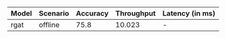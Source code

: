 | Model   | Scenario   |   Accuracy |   Throughput | Latency (in ms)   |
|---------|------------|------------|--------------|-------------------|
| rgat    | offline    |       75.8 |       10.023 | -                 |